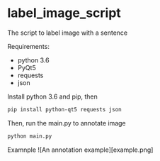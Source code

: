 # label_image_script
The script to label image with a sentence

Requirements:
 * python 3.6
 * PyQt5
 * requests
 * json

Install python 3.6 and pip, then
``` bash
pip install python-qt5 requests json
```

Then, run the main.py to annotate image
``` bash
python main.py
```
Examnple
![An annotation example][example.png]
